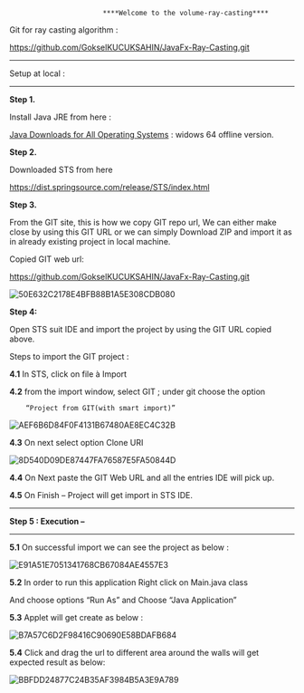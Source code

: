                            ****Welcome to the volume-ray-casting****




Git for ray casting algorithm :

https://github.com/GokselKUCUKSAHIN/JavaFx-Ray-Casting.git


*************************

Setup  at local :

*************************

**Step 1.**

Install Java JRE from here :

[Java Downloads for All Operating Systems](https://www.java.com/en/download/manual.jsp)    :  widows 64 offline version.

 

**Step 2.**

Downloaded STS from here

https://dist.springsource.com/release/STS/index.html

 
 
**Step 3.**

  From the GIT site, this is how we copy GIT repo url, We can either make close by using this GIT URL or we can simply Download ZIP and import it as in already existing project in local machine.


Copied GIT web url:

  https://github.com/GokselKUCUKSAHIN/JavaFx-Ray-Casting.git

 
![50E632C2178E4BFB88B1A5E308CDB080](https://github.com/abuzerpathan/volume-ray-casting/assets/135248170/cb2afa6d-2064-4549-b197-59278f5e38b7)


 


**Step 4:**

Open STS suit IDE and import the project by using the GIT URL copied above.

Steps to import the GIT project :

**4.1**   In STS, click on file à Import

**4.2**  from the import window, select GIT ; under git choose the option

        “Project from GIT(with smart import)”


![AEF6B6D84F0F4131B67480AE8EC4C32B](https://github.com/abuzerpathan/volume-ray-casting/assets/135248170/c7a9b287-1236-4540-b296-5f4139065493)

**4.3**  On next select option Clone URI


![8D540D09DE87447FA76587E5FA50844D](https://github.com/abuzerpathan/volume-ray-casting/assets/135248170/abf9e657-49af-48ea-861d-7f98774e5fec)


**4.4** On Next paste the GIT Web URL and all the entries IDE will pick up.

 

**4.5**  On Finish – Project will get import in STS IDE.

 

********************

**Step 5 :   Execution –**

********************

**5.1**  On successful import we can see the project as below :


![E91A51E7051341768CB67084AE4557E3](https://github.com/abuzerpathan/volume-ray-casting/assets/135248170/963854a1-284e-4277-a77e-8feaee1ea20a)


**5.2**  In order to run this application Right click on Main.java class

   And choose options  “Run As” and Choose “Java Application”

 

**5.3** Applet will get create as below :

![B7A57C6D2F98416C90690E58BDAFB684](https://github.com/abuzerpathan/volume-ray-casting/assets/135248170/9e60efd8-86b5-4514-891e-46303b6b4fb0)


**5.4** Click and drag the url to different area around the walls will get expected result as below:

![BBFDD24877C24B35AF3984B5A3E9A789](https://github.com/abuzerpathan/volume-ray-casting/assets/135248170/5f30f087-b362-469d-a0fa-1921d566ad0d)




 















































